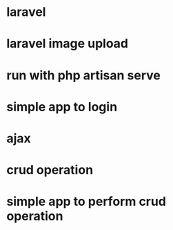 # laravel
# laravel image upload
# run with php artisan serve
# simple app to login
# ajax
# crud operation
# simple app to perform crud operation
